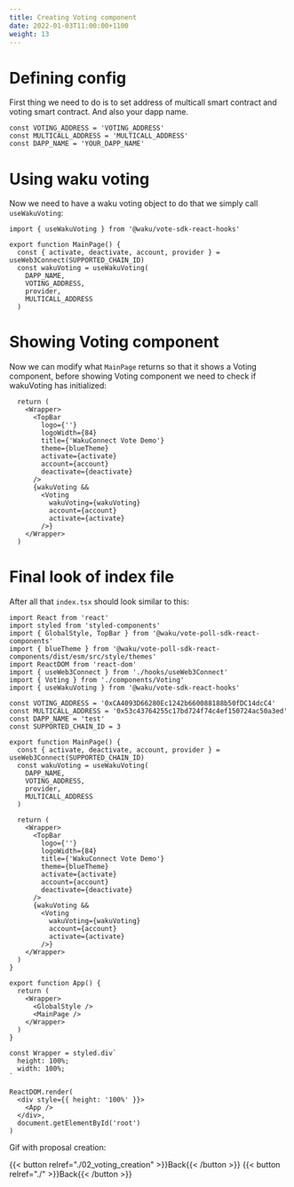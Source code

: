 ```yaml
---
title: Creating Voting component
date: 2022-01-03T11:00:00+1100
weight: 13
---
```


# Defining config

First thing we need to do is to set address of multicall smart contract and voting smart contract.
And also your dapp name.

```tsx
const VOTING_ADDRESS = 'VOTING_ADDRESS'
const MULTICALL_ADDRESS = 'MULTICALL_ADDRESS'
const DAPP_NAME = 'YOUR_DAPP_NAME'
```

# Using waku voting

Now we need to have a waku voting object to do that we simply call `useWakuVoting`:

```tsx
import { useWakuVoting } from '@waku/vote-sdk-react-hooks'

export function MainPage() {
  const { activate, deactivate, account, provider } = useWeb3Connect(SUPPORTED_CHAIN_ID)
  const wakuVoting = useWakuVoting(
    DAPP_NAME,
    VOTING_ADDRESS,
    provider,
    MULTICALL_ADDRESS
  )
```

# Showing Voting component 

Now we can modify what `MainPage` returns so that it shows a Voting component, before showing Voting component we need to check if wakuVoting has initialized:

```tsx
  return (
    <Wrapper>
      <TopBar
        logo={''}
        logoWidth={84}
        title={'WakuConnect Vote Demo'}
        theme={blueTheme}
        activate={activate}
        account={account}
        deactivate={deactivate}
      />
      {wakuVoting &&
        <Voting
          wakuVoting={wakuVoting}
          account={account}
          activate={activate}
        />}
    </Wrapper>
  )
```

# Final look of index file

After all that `index.tsx` should look similar to this:

```tsx
import React from 'react'
import styled from 'styled-components'
import { GlobalStyle, TopBar } from '@waku/vote-poll-sdk-react-components'
import { blueTheme } from '@waku/vote-poll-sdk-react-components/dist/esm/src/style/themes'
import ReactDOM from 'react-dom'
import { useWeb3Connect } from './hooks/useWeb3Connect'
import { Voting } from './components/Voting'
import { useWakuVoting } from '@waku/vote-sdk-react-hooks'

const VOTING_ADDRESS = '0xCA4093D66280Ec1242b660088188b50fDC14dcC4'
const MULTICALL_ADDRESS = '0x53c43764255c17bd724f74c4ef150724ac50a3ed'
const DAPP_NAME = 'test'
const SUPPORTED_CHAIN_ID = 3

export function MainPage() {
  const { activate, deactivate, account, provider } = useWeb3Connect(SUPPORTED_CHAIN_ID)
  const wakuVoting = useWakuVoting(
    DAPP_NAME,
    VOTING_ADDRESS,
    provider,
    MULTICALL_ADDRESS
  )

  return (
    <Wrapper>
      <TopBar
        logo={''}
        logoWidth={84}
        title={'WakuConnect Vote Demo'}
        theme={blueTheme}
        activate={activate}
        account={account}
        deactivate={deactivate}
      />
      {wakuVoting &&
        <Voting
          wakuVoting={wakuVoting}
          account={account}
          activate={activate}
        />}
    </Wrapper>
  )
}

export function App() {
  return (
    <Wrapper>
      <GlobalStyle />
      <MainPage />
    </Wrapper>
  )
}

const Wrapper = styled.div`
  height: 100%;
  width: 100%;
`

ReactDOM.render(
  <div style={{ height: '100%' }}>
    <App />
  </div>,
  document.getElementById('root')
)
```

Gif with proposal creation:



{{< button relref="./02_voting_creation"  >}}Back{{< /button >}}
{{< button relref="./"  >}}Back{{< /button >}}

